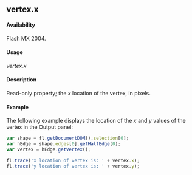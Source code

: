 ## vertex.x

#### Availability

Flash MX 2004.

#### Usage

*vertex.x*

#### Description

Read-only property; the *x* location of the vertex, in pixels.

#### Example

The following example displays the location of the *x* and *y* values of the vertex in the Output panel:

```javascript
var shape = fl.getDocumentDOM().selection[0]; 
var hEdge = shape.edges[0].getHalfEdge(0); 
var vertex = hEdge.getVertex();

fl.trace('x location of vertex is: ' + vertex.x); 
fl.trace('y location of vertex is: ' + vertex.y);

```